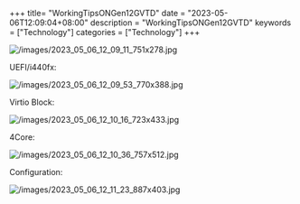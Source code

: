 +++
title= "WorkingTipsONGen12GVTD"
date = "2023-05-06T12:09:04+08:00"
description = "WorkingTipsONGen12GVTD"
keywords = ["Technology"]
categories = ["Technology"]
+++

![/images/2023_05_06_12_09_11_751x278.jpg](/images/2023_05_06_12_09_11_751x278.jpg)

UEFI/i440fx:     

![/images/2023_05_06_12_09_53_770x388.jpg](/images/2023_05_06_12_09_53_770x388.jpg)

Virtio Block:   

![/images/2023_05_06_12_10_16_723x433.jpg](/images/2023_05_06_12_10_16_723x433.jpg)

4Core:    

![/images/2023_05_06_12_10_36_757x512.jpg](/images/2023_05_06_12_10_36_757x512.jpg)

Configuration:    

![/images/2023_05_06_12_11_23_887x403.jpg](/images/2023_05_06_12_11_23_887x403.jpg)

